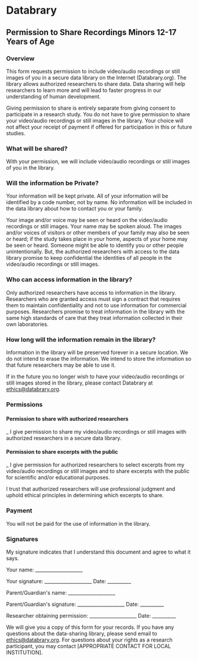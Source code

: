 
# Databrary
## Permission to Share Recordings Minors 12-17 Years of Age

### Overview

This form requests permission to include video/audio recordings or still images of you in a secure data library on the Internet (Databrary.org). The library allows authorized researchers to share data. Data sharing will help researchers to learn more and will lead to faster progress in our understanding of human development.

Giving permission to share is entirely separate from giving consent to participate in a research study. You do not have to give permission to share your  video/audio recordings or still images in the library. Your choice will not affect your receipt of payment if offered for  participation in this or future studies.

### What will be shared?

With your permission, we will include video/audio recordings or still images of you in the library.

### Will the information be Private?

Your information will be kept private. All of your  information will be identified by a code number, not by name. No information will be included in the data library about how to contact you or your family.

Your  image and/or voice may be seen or heard on the video/audio recordings or still images. Your name may be spoken aloud. The images and/or voices of visitors or other members of your family may also be seen or heard; if the study takes place in your home, aspects of your home may be seen or heard. Someone might be able to identify you or other people unintentionally. But, the authorized researchers with access to the data library promise to keep confidential the identities of all people in the video/audio recordings or still images.

### Who can access information in the library?

Only authorized researchers have access to information in the library. Researchers who are granted access must sign a contract that requires them to maintain confidentiality  and not to use information for commercial purposes. Researchers promise to treat information in the library with the same high standards of care that they treat information collected in their own laboratories.

### How long will the information remain in the library?

Information in the library will be preserved forever in a secure location. We do not intend to erase the information. We intend to store the information so that future researchers may be able to use it.

If in the future you no longer wish to have your  video/audio recordings or still images stored in the library, please contact Databrary at ethics@databrary.org.

### Permissions

#### Permission to share with authorized researchers

_ I give permission to share my  video/audio recordings or still images with authorized researchers in a secure data library.

#### Permission to share excerpts with the public

_ I give permission for authorized researchers to select excerpts from my  video/audio recordings or still images and to share excerpts with the public for scientific and/or educational purposes.

I trust that authorized researchers will use professional judgment and uphold ethical principles in determining which excerpts to share.

### Payment

You will not be paid for the use of information in the library.

### Signatures

My signature indicates that I understand this document and agree to what it says.

Your name: ____________________

Your signature: ____________________ Date: __________

Parent/Guardian's name: ____________________

Parent/Guardian's signature: ____________________ Date: __________

Researcher obtaining permission: ____________________ Date: __________
							
We will give you a copy of this form for your records. If you have any questions about the data-sharing library, please send email to ethics@databrary.org. For questions about your rights as a research participant, you may contact [APPROPRIATE CONTACT FOR LOCAL INSTITUTION].
